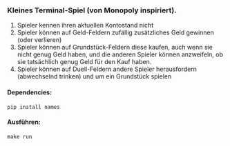 ### Kleines Terminal-Spiel (von Monopoly inspiriert).
1. Spieler kennen ihren aktuellen Kontostand nicht
2. Spieler können auf Geld-Feldern zufällig zusätzliches Geld gewinnen (oder verlieren)
3. Spieler können auf Grundstück-Feldern diese kaufen, auch wenn sie nicht genug Geld haben, und die anderen Spieler können anzweifeln, ob sie tatsächlich genug Geld für den Kauf haben.
4. Spieler können auf Duell-Feldern andere Spieler herausfordern (abwechselnd trinken) und um ein Grundstück spielen

#### Dependencies:
`pip install names`

#### Ausführen:
`make run`
